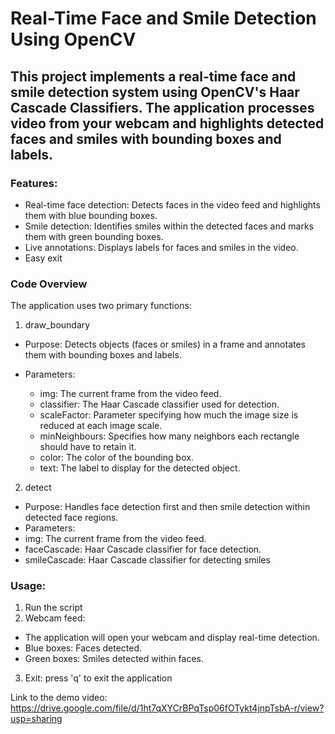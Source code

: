 # Real-Time Face and Smile Detection Using OpenCV
## This project implements a real-time face and smile detection system using OpenCV's Haar Cascade Classifiers. The application processes video from your webcam and highlights detected faces and smiles with bounding boxes and labels.

### Features:
* Real-time face detection: Detects faces in the video feed and highlights them with blue bounding boxes.
* Smile detection: Identifies smiles within the detected faces and marks them with green bounding boxes.
* Live annotations: Displays labels for faces and smiles in the video.
* Easy exit
  
### Code Overview
The application uses two primary functions:

1. draw_boundary
* Purpose: Detects objects (faces or smiles) in a frame and annotates them with bounding boxes and labels.

* Parameters:
  * img: The current frame from the video feed.
  * classifier: The Haar Cascade classifier used for detection.
  * scaleFactor: Parameter specifying how much the image size is reduced at each image scale.
  * minNeighbours: Specifies how many neighbors each rectangle should have to retain it.
  * color: The color of the bounding box.
  * text: The label to display for the detected object.

2. detect
  * Purpose: Handles face detection first and then smile detection within detected face regions.
  * Parameters:
  * img: The current frame from the video feed.
  * faceCascade: Haar Cascade classifier for face detection.
  * smileCascade: Haar Cascade classifier for detecting smiles
    
### Usage:
1. Run the script
2. Webcam feed:
* The application will open your webcam and display real-time detection.
* Blue boxes: Faces detected.
* Green boxes: Smiles detected within faces.
3. Exit: press 'q' to exit the application

  Link to the demo video: https://drive.google.com/file/d/1ht7qXYCrBPqTsp06fOTykt4jnpTsbA-r/view?usp=sharing

